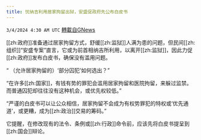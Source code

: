 ```yaml
---
title: 忧纳吉利用居家拘留出狱，安盛促政府先公布白皮书
---
```

`3/4/2024 4:30 AM UTC` [轉載自GNews](https://gnews.org/articles/2362287)

[[zh:政府]]准备通过居家拘留方式，舒缓[[zh:监狱]]人满为患的问题，但民间[[zh:组织]]“安盛专案”直言，它或为前首相纳吉所利用，以离开[[zh:监狱]]，因此力促[[zh:政府]]发布白皮书，确保没有滥用问题。

“ （允许居家拘留的）‘部分囚犯’如何选出？”

“在许多[[zh:国家]]，有钱有势的罪犯会滥用居家拘留和医院拘留，来躲过监禁。而普通囚犯却往往没有这种机会，或优先权较低。”

“严谨的白皮书可以让公众相信，居家拘留不会成为有权势罪犯的特权或‘优先通道’，或更糟，成为[[zh:政治]]交易的筹码。”

它提醒，在修改现有的法令、条例或[[zh:行政]]命令前，应该先将白皮书提呈到[[zh:国会]]辩论。
